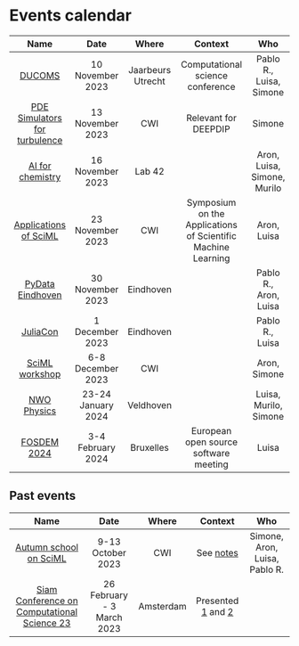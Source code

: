 # Events calendar

|                    Name                     |        Date        |       Where       |                           Context                            |      Who       |
|:-------------------------------------------:|:------------------:|:-----------------:|:------------------------------------------------------------:|:--------------:|
|             [DUCOMS][DUCOMS23]              |  10 November 2023  | Jaarbeurs Utrecht |               Computational science conference               | Pablo R., Luisa, Simone |
| [PDE Simulators for turbulence][Turbulence] |  13 November 2023  |        CWI        |                     Relevant for DEEPDIP                     |      Simone          |
|        [AI for chemistry][AIchem23]         |  16 November 2023  |      Lab 42       |                                                              |   Aron, Luisa, Simone, Murilo  |
|     [Applications of SciML][SciML1123]      |  23 November 2023  |        CWI        | Symposium on the Applications of Scientific Machine Learning |   Aron, Luisa  |
|        [PyData Eindhoven][PyData23]         |  30 November 2023  |     Eindhoven     |                                                              | Pablo R., Aron, Luisa |
|           [JuliaCon][JuliaCon23]            |  1 December 2023   |     Eindhoven     |                                                              | Pablo R., Luisa|
|          [SciML workshop][SciML23]          | 6-8 December 2023  |        CWI        |                                                              |      Aron, Simone      |
|          [NWO Physics][NWOPhys24]           | 23-24 January 2024 |     Veldhoven     |                                                              |      Luisa, Murilo, Simone     |
|          [FOSDEM 2024][FOSDEM2024]          | 3-4 February 2024  |     Bruxelles     |                 European open source software meeting        |      Luisa     |

## Past events

|                         Name                         |            Date            |   Where   |                 Context                 |              Who              |
|:----------------------------------------------------:|:--------------------------:|:---------:|:---------------------------------------:|:-----------------------------:|
|          [Autumn school on SciML][Autumn23]          |     9-13 October 2023      |    CWI    |       See [notes][Autumn23Notes]        | Simone, Aron, Luisa, Pablo R. |
| [Siam Conference on Computational Science 23][CSE23] | 26 February - 3 March 2023 | Amsterdam | Presented [1][CSE23_1] and [2][CSE23_2] |                               |

[DUCOMS23]: https://www.computationalsciencenl.nl/ducoms/
[Turbulence]: https://www.cwi.nl/nl/events/cwi-research-semester-programs/seminar-part-3-scientific-machine-learning-semester-programme/ 
[AIchem23]: https://www.eventbrite.nl/e/tickets-chemai-entering-the-fifth-paradigm-for-chemistry-675267040897
[SciML1123]: https://www.cwi.nl/en/events/cwi-research-semester-programs/sciml-symposium/
[PyData23]: https://pydata.org/eindhoven2023
[JuliaCon23]: https://juliacon.org/local/eindhoven2023/
[SciML23]: https://www.cwi.nl/en/events/cwi-research-semester-programs/workshop-scientific-machine-learning-semester-programme/
[NWOPhys24]: https://www.nwophysics.nl/
[FOSDEM2024]: https://fosdem.org/2024/

[Autumn23]: https://www.cwi.nl/nl/events/cwi-research-semester-programs/autumn-school-scientific-machine-learning-semester-programme/
[Autumn23Notes]: https://github.com/DEEPDIP-project/logs/blob/main/attachments/2023-10-autumn-school/notes.md
[CSE23]: https://www.siam.org/conferences/cm/conference/cse23
[CSE23_1]: https://meetings.siam.org/sess/dsp_programsess.cfm?SESSIONCODE=75203
[CSE23_2]: https://meetings.siam.org/sess/dsp_programsess.cfm?SESSIONCODE=75204
[SciML127]: https://www.cwi.nl/en/events/cwi-research-semester-programs/workshop-scientific-machine-learning-semester-programme/
